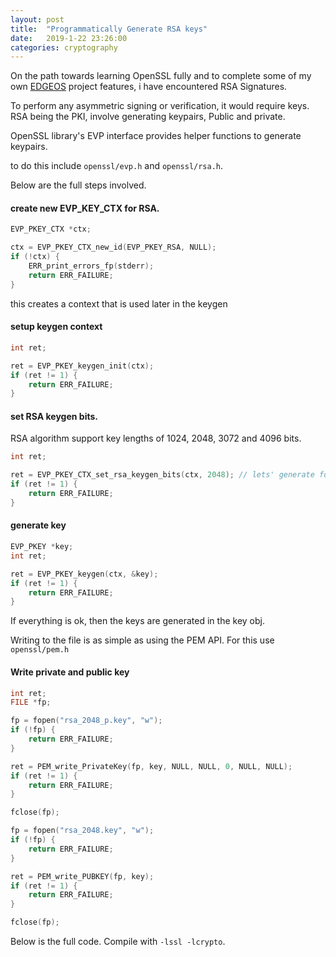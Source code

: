 ```yaml
---
layout: post
title:  "Programmatically Generate RSA keys"
date:   2019-1-22 23:26:00
categories: cryptography
---
```


On the path towards learning OpenSSL fully and to complete some of my own [EDGEOS](https://github.com/devnaga/edgemw) project features, i have encountered RSA Signatures.

To perform any asymmetric signing or verification, it would require keys. RSA being the PKI, involve generating keypairs, Public and private.

OpenSSL library's EVP interface provides helper functions to generate keypairs.

to do this include `openssl/evp.h` and `openssl/rsa.h`.

Below are the full steps involved.

#### create new EVP_KEY_CTX for RSA.

```c
EVP_PKEY_CTX *ctx;

ctx = EVP_PKEY_CTX_new_id(EVP_PKEY_RSA, NULL);
if (!ctx) {
    ERR_print_errors_fp(stderr);
    return ERR_FAILURE;
}

```

this creates a context that is used later in the keygen 

#### setup keygen context

```c
int ret;

ret = EVP_PKEY_keygen_init(ctx);
if (ret != 1) {
    return ERR_FAILURE;
}

```

#### set RSA keygen bits.

RSA algorithm support key lengths of 1024, 2048, 3072 and 4096 bits.

```c
int ret;

ret = EVP_PKEY_CTX_set_rsa_keygen_bits(ctx, 2048); // lets' generate for the 2048 bits
if (ret != 1) {
    return ERR_FAILURE;
}

```

#### generate key

```c
EVP_PKEY *key;
int ret;

ret = EVP_PKEY_keygen(ctx, &key);
if (ret != 1) {
    return ERR_FAILURE;
}

```

If everything is ok, then the keys are generated in the key obj.

Writing to the file is as simple as using the PEM API. For this use `openssl/pem.h`

#### Write private and public key

```c
int ret;
FILE *fp;

fp = fopen("rsa_2048_p.key", "w");
if (!fp) {
    return ERR_FAILURE;
}

ret = PEM_write_PrivateKey(fp, key, NULL, NULL, 0, NULL, NULL);
if (ret != 1) {
    return ERR_FAILURE;
}

fclose(fp);

fp = fopen("rsa_2048.key", "w");
if (!fp) {
    return ERR_FAILURE;
}

ret = PEM_write_PUBKEY(fp, key);
if (ret != 1) {
    return ERR_FAILURE;
}

fclose(fp);

```

Below is the full code. Compile with `-lssl -lcrypto`.

<script src="https://gist.github.com/DevNaga/e008a4540a80d232d4ca2a78a3b78603.js"></script>





